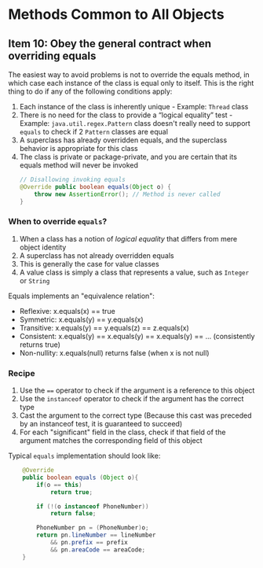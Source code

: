 # Methods Common to All Objects
## Item 10: Obey the general contract when overriding equals

The easiest way to avoid problems is not to override the equals method, in which case each instance of the class is equal only to itself. This is the right thing to do if any of the following conditions apply:
1. Each instance of the class is inherently unique - Example: `Thread` class
2. There is no need for the class to provide a “logical equality” test - Example: `java.util.regex.Pattern` class doesn't really need to support `equals` to check if 2 `Pattern` classes are equal
3. A superclass has already overridden equals, and the superclass behavior is appropriate for this class
4. The class is private or package-private, and you are certain that its equals method will never be invoked
    ```java
    // Disallowing invoking equals
    @Override public boolean equals(Object o) {
        throw new AssertionError(); // Method is never called
    }
    ```

### When to override `equals`?
1. When a class has a notion of *logical equality* that differs from mere object identity
2. A superclass has not already overridden equals
3. This is generally the case for value classes
4. A value class is simply a class that represents a value, such as `Integer` or `String`

Equals implements an "equivalence relation":

- Reflexive: x.equals(x) == true
- Symmetric: x.equals(y) == y.equals(x)
- Transitive: x.equals(y) == y.equals(z) == z.equals(x)
- Consistent: x.equals(y) == x.equals(y) == x.equals(y) == ... (consistently returns true)
- Non-nullity: x.equals(null) returns false (when x is not null)

### Recipe
1. Use the `==` operator to check if the argument is a reference to this object
2. Use the `instanceof` operator to check if the argument has the correct type
3. Cast the argument to the correct type (Because this cast was preceded by an instanceof test, it is guaranteed to succeed)
4. For each "significant" field in the class, check if that field of the argument matches the corresponding field of this object

Typical `equals` implementation should look like:
```java
	@Override
	public boolean equals (Object o){
		if(o == this)
			return true;

		if (!(o instanceof PhoneNumber))
			return false;

		PhoneNumber pn = (PhoneNumber)o;
		return pn.lineNumber == lineNumber
			&& pn.prefix == prefix
			&& pn.areaCode == areaCode;
	}
```
